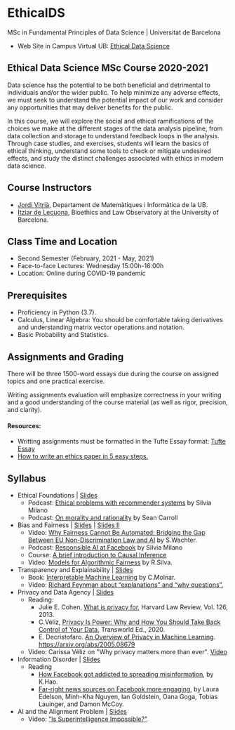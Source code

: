 # EthicalDS

MSc in Fundamental Principles of Data Science | Universitat de Barcelona

+ Web Site in Campus Virtual UB: [Ethical Data Science](https://campusvirtual.ub.edu/course/view.php?id=28882)

## Ethical Data Science MSc Course 2020-2021

Data science has the potential to be both beneficial and detrimental to individuals and/or the wider public. To help minimize any adverse effects, we must seek to understand the potential impact of our work and consider any opportunities that may deliver benefits for the public. 

In this course, we will explore the social and ethical ramifications of the choices we make at the different stages of the data analysis pipeline, from data collection and storage to understand feedback loops in the analysis. Through case studies, and exercises, students will learn the basics of ethical thinking, understand some tools to check or mitigate undesired effects, and study the distinct challenges associated with ethics in modern data science.

## Course Instructors

+ [Jordi Vitrià](http://www.ub.edu/cvub/jordivitria/), Departament de Matemàtiques i Informàtica de la UB.
+ [Itziar de Lecuona](http://www.bioeticayderecho.ub.edu/ca/itziar-de-lecuona), Bioethics and Law Observatory at the University of Barcelona. 

## Class Time and Location
+ Second Semester (February, 2021 - May, 2021)
+ Face-to-face Lectures: Wednesday 15:00h-16:00h
+ Location: Online during COVID-19 pandemic

## Prerequisites
+ Proficiency in Python (3.7).
+ Calculus, Linear Algebra: You should be comfortable taking derivatives and understanding matrix vector operations and notation.
+ Basic Probability and Statistics.

## Assignments and Grading

There will be three 1500-word essays due during the course on assigned topics and one practical exercise.

Writing assignments evaluation will emphasize correctness in your writing and a good understanding of the course material (as well as rigor, precision, and clarity).

#### Resources:
+ Writting assignments must be formatted in the Tufte Essay format: [Tufte Essay](https://www.latextemplates.com/template/tufte-essay)
+ [How to write an ethics paper in 5 easy steps.](https://essayshark.com/blog/a-good-ethics-essaytips-and-traps-of-writing/)


## Syllabus
+ Ethical Foundations | [Slides](https://raw.githubusercontent.com/DataScienceUB/EthicalDS/main/EDS1%20Foundations.pdf) 
  + Podcast: [Ethical problems with recommender systems](https://anchor.fm/towardsdatascience/episodes/68--Silvia-Milano---Ethical-problems-with-recommender-systems-epi24v/a-a4fdo1p) by Silvia Milano
  + Podcast: [On morality and rationality](https://www.preposterousuniverse.com/podcast/2019/07/01/episode-53-solo-on-morality-and-rationality/) by Sean Carroll
+ Bias and Fairness  | [Slides](https://raw.githubusercontent.com/DataScienceUB/EthicalDS/main/EDS2%20Bias%20and%20Fairness%20I%20.pdf) | [Slides II](https://raw.githubusercontent.com/DataScienceUB/EthicalDS/main/EDS2%20Bias%20and%20Fairness%20II.pdf)
  + Video: [Why Fairness Cannot Be Automated: Bridging the Gap Between EU Non-Discrimination Law and AI](https://youtu.be/p8MCaj68Pns) by S.Wachter. 
  + Podcast: [Responsible AI at Facebook](https://anchor.fm/towardsdatascience/episodes/67--Joaquin-Quionero-Candela---Responsible-AI-at-Facebook-ep7qjq/a-a4dbkvb) by Silvia Milano
  + Course: [A brief introduction to Causal Inference](https://youtu.be/DXBPtpBhGqo)
  + Video: [Models for Algorithmic Fairness](https://youtu.be/NtJOHR4FqFI) by R.Silva.
+ Transparency and Explainability  | [Slides](https://raw.githubusercontent.com/DataScienceUB/EthicalDS/main/EDS3%20Explainability.pdf)
  + Book: [Interpretable Machine Learning](https://christophm.github.io/interpretable-ml-book/) by C.Molnar.
  + Video: [Richard Feynman about “explanations” and “why questions”.](https://www.youtube.com/watch?v=Q1lL-hXO27Q)
+ Privacy and Data Agency | [Slides](https://raw.githubusercontent.com/DataScienceUB/EthicalDS/main/EDS4%20Privacy.pdf)
  + Reading: 
    + Julie E. Cohen, [What is privacy for](https://cdn.harvardlawreview.org/wp-content/uploads/pdfs/vol126_cohen.pdf), Harvard Law Review, Vol. 126, 2013.
    + C.Véliz, [Privacy Is Power: Why and How You Should Take Back Control of Your Data](https://www.penguin.co.uk/books/112/1120394/privacy-is-power/9780552177719.html), Transworld Ed., 2020.
    + E. Decristofaro. [An Overview of Privacy in Machine Learning](https://arxiv.org/abs/2005.08679). https://arxiv.org/abs/2005.08679 
  + Video: Carissa Véliz on "Why privacy matters more than ever". [Video](https://youtu.be/8yU8fb3e5dE)
+ Information Disorder | [Slides](https://raw.githubusercontent.com/DataScienceUB/EthicalDS/main/EDS5%20Information%20Disorder.pdf)
  + Reading
    + [How Facebook got addicted to spreading misinformation](https://www.technologyreview.com/2021/03/11/1020600/facebook-responsible-ai-misinformation/), by K.Hao.
    + [Far-right news sources on Facebook more engaging](https://medium.com/cybersecurity-for-democracy/far-right-news-sources-on-facebook-more-engaging-e04a01efae90), by Laura Edelson, Minh-Kha Nguyen, Ian Goldstein, Oana Goga, Tobias Lauinger, and Damon McCoy.
+ AI and the Alignment Problem | [Slides](https://raw.githubusercontent.com/DataScienceUB/EthicalDS/main/EDS6%20Alignment%20Problem.pdf)
  + Video: ["Is Superintelligence Impossible?"](https://www.edge.org/conversation/john_brockman-is-superintelligence-impossible)
